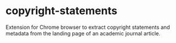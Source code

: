 # copyright-statements
Extension for Chrome browser to extract copyright statements and metadata from the landing page of an academic journal article.
